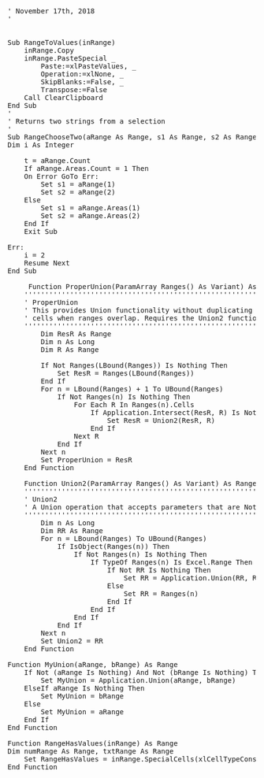 

<pre>
' November 17th, 2018
'


Sub RangeToValues(inRange)
    inRange.Copy
    inRange.PasteSpecial _
        Paste:=xlPasteValues, _
        Operation:=xlNone, _
        SkipBlanks:=False, _
        Transpose:=False
    Call ClearClipboard
End Sub
'
' Returns two strings from a selection
'
Sub RangeChooseTwo(aRange As Range, s1 As Range, s2 As Range)
Dim i As Integer
    
    t = aRange.Count
    If aRange.Areas.Count = 1 Then
    On Error GoTo Err:
        Set s1 = aRange(1)
        Set s2 = aRange(2)
    Else
        Set s1 = aRange.Areas(1)
        Set s2 = aRange.Areas(2)
    End If
    Exit Sub
    
Err:
    i = 2
    Resume Next
End Sub

     Function ProperUnion(ParamArray Ranges() As Variant) As Range
    ''''''''''''''''''''''''''''''''''''''''''''''''''''''''
    ' ProperUnion
    ' This provides Union functionality without duplicating
    ' cells when ranges overlap. Requires the Union2 function.
    ''''''''''''''''''''''''''''''''''''''''''''''''''''''''
        Dim ResR As Range
        Dim n As Long
        Dim R As Range
        
        If Not Ranges(LBound(Ranges)) Is Nothing Then
            Set ResR = Ranges(LBound(Ranges))
        End If
        For n = LBound(Ranges) + 1 To UBound(Ranges)
            If Not Ranges(n) Is Nothing Then
                For Each R In Ranges(n).Cells
                    If Application.Intersect(ResR, R) Is Nothing Then
                        Set ResR = Union2(ResR, R)
                    End If
                Next R
            End If
        Next n
        Set ProperUnion = ResR
    End Function
    
    Function Union2(ParamArray Ranges() As Variant) As Range
    ''''''''''''''''''''''''''''''''''''''''''''''''''''''''
    ' Union2
    ' A Union operation that accepts parameters that are Nothing.
    ''''''''''''''''''''''''''''''''''''''''''''''''''''''''
        Dim n As Long
        Dim RR As Range
        For n = LBound(Ranges) To UBound(Ranges)
            If IsObject(Ranges(n)) Then
                If Not Ranges(n) Is Nothing Then
                    If TypeOf Ranges(n) Is Excel.Range Then
                        If Not RR Is Nothing Then
                            Set RR = Application.Union(RR, Ranges(n))
                        Else
                            Set RR = Ranges(n)
                        End If
                    End If
                End If
            End If
        Next n
        Set Union2 = RR
    End Function
    
Function MyUnion(aRange, bRange) As Range
    If Not (aRange Is Nothing) And Not (bRange Is Nothing) Then
        Set MyUnion = Application.Union(aRange, bRange)
    ElseIf aRange Is Nothing Then
        Set MyUnion = bRange
    Else
        Set MyUnion = aRange
    End If
End Function

Function RangeHasValues(inRange) As Range
Dim numRange As Range, txtRange As Range
    Set RangeHasValues = inRange.SpecialCells(xlCellTypeConstants)
End Function
</pre>
